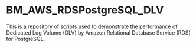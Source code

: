 # BM_AWS_RDSPostgreSQL_DLV
This is a repository of scripts used to demonstrate the performance of Dedicated Log Volume (DLV) by Amazon Relational Database Service (RDS) for PostgreSQL.
